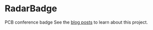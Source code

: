 # RadarBadge
PCB conference badge
See the [blog posts]([url](http://www.24hourengineer.com/search?q=%22RADARBadge%22&amp;max-results=20&amp;by-date=true)) to learn about this project.
